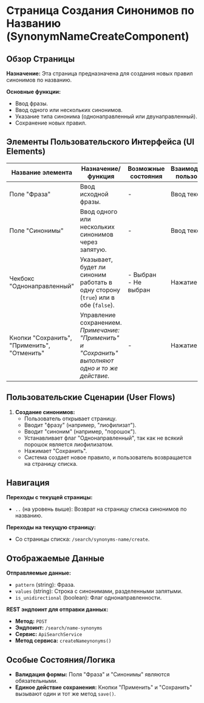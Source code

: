 # Страница Создания Синонимов по Названию (SynonymNameCreateComponent)

## Обзор Страницы

**Назначение:** Эта страница предназначена для создания новых правил синонимов по названию.

**Основные функции:**
-   Ввод фразы.
-   Ввод одного или нескольких синонимов.
-   Указание типа синонима (однонаправленный или двунаправленный).
-   Сохранение новых правил.

## Элементы Пользовательского Интерфейса (UI Elements)

| Название элемента | Назначение/функция | Возможные состояния | Взаимодействие пользователя |
| --- | --- | --- | --- |
| Поле "Фраза" | Ввод исходной фразы. | - | Ввод текста. |
| Поле "Синонимы" | Ввод одного или нескольких синонимов через запятую. | - | Ввод текста. |
| Чекбокс "Однонаправленный" | Указывает, будет ли синоним работать в одну сторону (`true`) или в обе (`false`). | - Выбран<br>- Не выбран | Нажатие. |
| Кнопки "Сохранить", "Применить", "Отменить" | Управление сохранением. *Примечание: "Применить" и "Сохранить" выполняют одно и то же действие.* | - | Нажатие. |

## Пользовательские Сценарии (User Flows)

1.  **Создание синонимов:**
    -   Пользователь открывает страницу.
    -   Вводит "фразу" (например, "лиофилизат").
    -   Вводит "синоним" (например, "порошок").
    -   Устанавливает флаг "Однонаправленный", так как не всякий порошок является лиофилизатом.
    -   Нажимает "Сохранить".
    -   Система создает новое правило, и пользователь возвращается на страницу списка.

## Навигация

**Переходы с текущей страницы:**
-   `..` (на уровень выше): Возврат на страницу списка синонимов по названию.

**Переходы на текущую страницу:**
-   Со страницы списка: `/search/synonyms-name/create`.

## Отображаемые Данные

**Отправляемые данные:**
-   `pattern` (string): Фраза.
-   `values` (string): Строка с синонимами, разделенными запятыми.
-   `is_unidirectional` (boolean): Флаг однонаправленности.

**REST эндпоинт для отправки данных:**
-   **Метод:** `POST`
-   **Эндпоинт:** `/search/name-synonyms`
-   **Сервис:** `ApiSearchService`
-   **Метод сервиса:** `createNameynonyms()`

## Особые Состояния/Логика

-   **Валидация формы:** Поля "Фраза" и "Синонимы" являются обязательными.
-   **Единое действие сохранения:** Кнопки "Применить" и "Сохранить" вызывают один и тот же метод `save()`.
